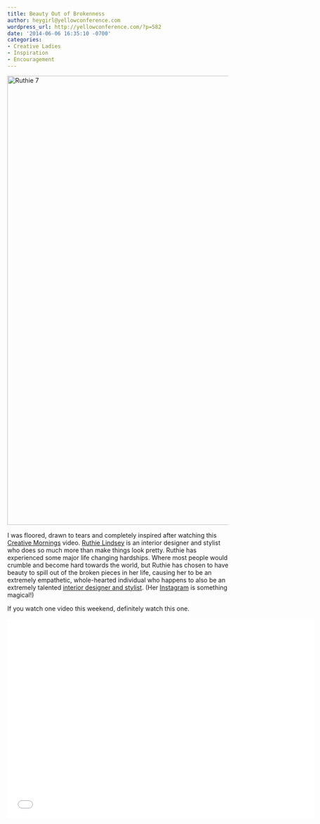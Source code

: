 ```yaml
---
title: Beauty Out of Brokenness
author: heygirl@yellowconference.com
wordpress_url: http://yellowconference.com/?p=582
date: '2014-06-06 16:35:10 -0700'
categories:
- Creative Ladies
- Inspiration
- Encouragement
---
```

<p><a href="http://yellowconference.com/wp-content/uploads/2014/06/Ruthie-7.jpg"><img class="alignnone size-large wp-image-584" style="margin-top: 0px; margin-bottom: 15px;" alt="Ruthie 7" src="http://yellowconference.com/wp-content/uploads/2014/06/Ruthie-7-747x1024.jpg" width="747" height="1024" /></a><br />
I was floored, drawn to tears and completely inspired after watching this <a href="http://creativemornings.com/" target="_blank">Creative Mornings</a> video. <a href="http://www.ruthielindsey.com/" target="_blank">Ruthie Lindsey</a> is an interior designer and stylist who does so much more than make things look pretty. Ruthie has experienced some major life changing hardships. Where most people would crumble and become hard towards the world, but Ruthie has chosen to have beauty to spill out of the broken pieces in her life, causing her to be an extremely empathetic, whole-hearted individual who happens to also be an extremely talented <a href="http://www.ruthielindsey.com/work/" target="_blank">interior designer and stylist</a>. (Her <a href="http://instagram.com/ruthielindsey" target="_blank">Instagram</a> is something magical!)</p>
<p>If you watch one video this weekend, definitely watch this one.</p>
<p><iframe src="//www.youtube.com/embed/1SX8TdENTPQ" height="455" width="700" allowfullscreen="" frameborder="0"></iframe></p>
